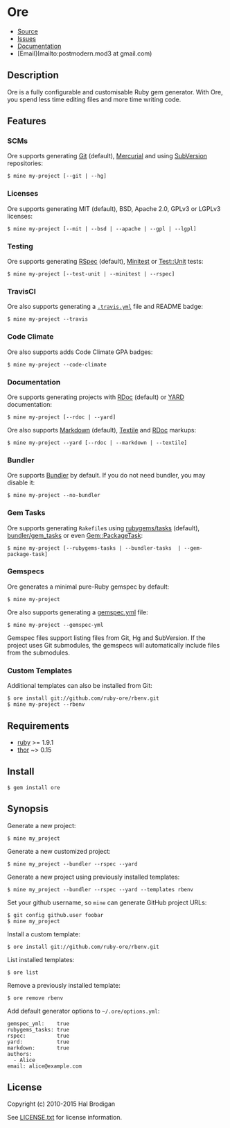 # Ore

* [Source](https://github.com/ruby-ore/ore)
* [Issues](https://github.com/ruby-ore/ore/issues)
* [Documentation](http://rubydoc.info/gems/ore/frames)
* [Email](mailto:postmodern.mod3 at gmail.com)

## Description

Ore is a fully configurable and customisable Ruby gem generator. With Ore, you
spend less time editing files and more time writing code.

## Features

### SCMs

Ore supports generating [Git][git] (default), [Mercurial][hg] and using
[SubVersion][svn] repositories:

    $ mine my-project [--git | --hg]

### Licenses

Ore supports generating MIT (default), BSD, Apache 2.0, GPLv3 or LGPLv3
licenses:

    $ mine my-project [--mit | --bsd | --apache | --gpl | --lgpl]

### Testing

Ore supports generating [RSpec][rspec] (default), [Minitest][minitest] or
[Test::Unit][test_unit] tests:

    $ mine my-project [--test-unit | --minitest | --rspec]

### TravisCI

Ore also supports generating a [`.travis.yml`][travis.yml] file and README
badge:

    $ mine my-project --travis

### Code Climate

Ore also supports adds Code Climate GPA badges:

    $ mine my-project --code-climate

### Documentation

Ore supports generating projects with [RDoc][rdoc] (default) or [YARD][yard]
documentation:

    $ mine my-project [--rdoc | --yard]

Ore also supports [Markdown][markdown] (default), [Textile][textile] and
[RDoc][rdoc] markups:

    $ mine my-project --yard [--rdoc | --markdown | --textile]

### Bundler

Ore supports [Bundler][bundler] by default. If you do not need bundler, you may
disable it:

    $ mine my-project --no-bundler

### Gem Tasks

Ore supports generating `Rakefile`s using [rubygems/tasks][rubygems_tasks]
(default), [bundler/gem_tasks][bundler] or even
[Gem::PackageTask][gem_package_task]:

    $ mine my-project [--rubygems-tasks | --bundler-tasks  | --gem-package-task]

### Gemspecs

Ore generates a minimal pure-Ruby gemspec by default:

    $ mine my-project

Ore also supports generating a [gemspec.yml] file:

    $ mine my-project --gemspec-yml

Gemspec files support listing files from Git, Hg and SubVersion. If the project
uses Git submodules, the gemspecs will automatically include files from the
submodules.

### Custom Templates

Additional templates can also be installed from Git:

    $ ore install git://github.com/ruby-ore/rbenv.git
    $ mine my-project --rbenv

## Requirements

* [ruby] >= 1.9.1
* [thor] ~> 0.15

## Install

    $ gem install ore

## Synopsis

Generate a new project:

    $ mine my_project

Generate a new customized project:

    $ mine my_project --bundler --rspec --yard

Generate a new project using previously installed templates:

    $ mine my_project --bundler --rspec --yard --templates rbenv

Set your github username, so `mine` can generate GitHub project URLs:

    $ git config github.user foobar
    $ mine my_project

Install a custom template:

    $ ore install git://github.com/ruby-ore/rbenv.git

List installed templates:

    $ ore list

Remove a previously installed template:

    $ ore remove rbenv

Add default generator options to `~/.ore/options.yml`:

    gemspec_yml:    true
    rubygems_tasks: true
    rspec:          true
    yard:           true
    markdown:       true
    authors:
      - Alice
    email: alice@example.com

## License

Copyright (c) 2010-2015 Hal Brodigan

See [LICENSE.txt](LICENSE.txt) for license information.

[git]: http://git-scm.com/
[hg]: http://mercurial.selenic.com/
[svn]: http://subversion.tigris.org/
[gemspec.yml]: https://github.com/ruby-ore/ore/blob/master/gemspec.yml
[rubygems_tasks]: https://github.com/postmodern/rubygems-tasks#readme
[bundler]: http://gembundler.com/
[gem_package_task]: http://rubygems.rubyforge.org/rubygems-update/Gem/PackageTask.html
[rdoc]: http://rdoc.rubyforge.org/
[markdown]: http://daringfireball.net/projects/markdown/
[textile]: http://textile.sitemonks.com/
[yard]: http://yardoc.org/
[rspec]: http://rspec.info/
[test_unit]: http://test-unit.rubyforge.org/
[minitest]: https://github.com/seattlerb/minitest#readme
[travis.yml]: http://docs.travis-ci.com/user/languages/ruby/

[ruby]: https://www.ruby-lang.org/
[thor]: https://github.com/wycats/thor#readme
